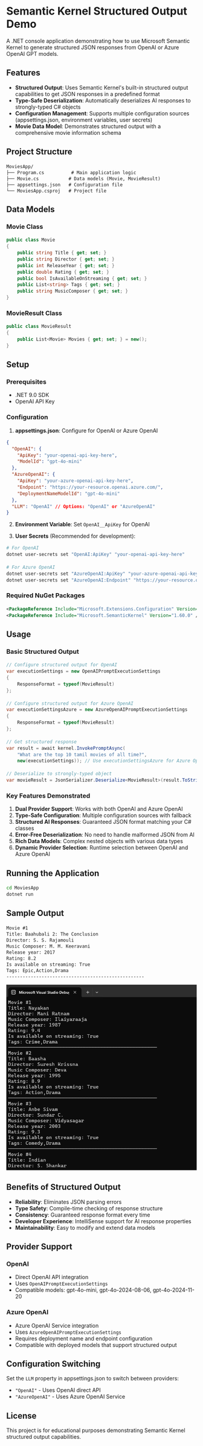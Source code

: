 # Semantic Kernel Structured Output Demo

A .NET console application demonstrating how to use Microsoft Semantic Kernel to generate structured JSON responses from OpenAI or Azure OpenAI GPT models.

## Features

- **Structured Output**: Uses Semantic Kernel's built-in structured output capabilities to get JSON responses in a predefined format
- **Type-Safe Deserialization**: Automatically deserializes AI responses to strongly-typed C# objects
- **Configuration Management**: Supports multiple configuration sources (appsettings.json, environment variables, user secrets)
- **Movie Data Model**: Demonstrates structured output with a comprehensive movie information schema

## Project Structure

```
MoviesApp/
├── Program.cs          # Main application logic
├── Movie.cs           # Data models (Movie, MovieResult)
├── appsettings.json   # Configuration file
└── MoviesApp.csproj   # Project file
```

## Data Models

### Movie Class
```csharp
public class Movie
{
    public string Title { get; set; }
    public string Director { get; set; }
    public int ReleaseYear { get; set; }
    public double Rating { get; set; }
    public bool IsAvailableOnStreaming { get; set; }
    public List<string> Tags { get; set; }
    public string MusicComposer { get; set; }
}
```

### MovieResult Class
```csharp
public class MovieResult
{
    public List<Movie> Movies { get; set; } = new();
}
```

## Setup

### Prerequisites
- .NET 9.0 SDK
- OpenAI API Key

### Configuration

1. **appsettings.json**: Configure for OpenAI or Azure OpenAI
```json
{
  "OpenAI": {
    "ApiKey": "your-openai-api-key-here",
    "ModelId": "gpt-4o-mini"
  },
  "AzureOpenAI": {
    "ApiKey": "your-azure-openai-api-key-here",
    "Endpoint": "https://your-resource.openai.azure.com/",
    "DeploymentNameModelId": "gpt-4o-mini"
  },
  "LLM": "OpenAI" // Options: "OpenAI" or "AzureOpenAI"
}
```

2. **Environment Variable**: Set `OpenAI__ApiKey` for OpenAI

3. **User Secrets** (Recommended for development):
```bash
# For OpenAI
dotnet user-secrets set "OpenAI:ApiKey" "your-openai-api-key-here"

# For Azure OpenAI
dotnet user-secrets set "AzureOpenAI:ApiKey" "your-azure-openai-api-key-here"
dotnet user-secrets set "AzureOpenAI:Endpoint" "https://your-resource.openai.azure.com/"
```

### Required NuGet Packages

```xml
<PackageReference Include="Microsoft.Extensions.Configuration" Version="9.0.7" />
<PackageReference Include="Microsoft.SemanticKernel" Version="1.60.0" />
```

## Usage

### Basic Structured Output

```csharp
// Configure structured output for OpenAI
var executionSettings = new OpenAIPromptExecutionSettings
{
    ResponseFormat = typeof(MovieResult)
};

// Configure structured output for Azure OpenAI
var executionSettingsAzure = new AzureOpenAIPromptExecutionSettings
{
    ResponseFormat = typeof(MovieResult)
};

// Get structured response
var result = await kernel.InvokePromptAsync(
    "What are the top 10 tamil movies of all time?", 
    new(executionSettings)); // Use executionSettingsAzure for Azure OpenAI

// Deserialize to strongly-typed object
var movieResult = JsonSerializer.Deserialize<MovieResult>(result.ToString());
```

### Key Features Demonstrated

1. **Dual Provider Support**: Works with both OpenAI and Azure OpenAI
2. **Type-Safe Configuration**: Multiple configuration sources with fallback
3. **Structured AI Responses**: Guaranteed JSON format matching your C# classes
4. **Error-Free Deserialization**: No need to handle malformed JSON from AI
5. **Rich Data Models**: Complex nested objects with various data types
6. **Dynamic Provider Selection**: Runtime selection between OpenAI and Azure OpenAI

## Running the Application

```bash
cd MoviesApp
dotnet run
```

## Sample Output

```
Movie #1
Title: Baahubali 2: The Conclusion
Director: S. S. Rajamouli
Music Composer: M. M. Keeravani
Release year: 2017
Rating: 8.2
Is available on streaming: True
Tags: Epic,Action,Drama
---------------------------------------------------
```
![output](image.png)

## Benefits of Structured Output

- **Reliability**: Eliminates JSON parsing errors
- **Type Safety**: Compile-time checking of response structure
- **Consistency**: Guaranteed response format every time
- **Developer Experience**: IntelliSense support for AI response properties
- **Maintainability**: Easy to modify and extend data models

## Provider Support

### OpenAI
- Direct OpenAI API integration
- Uses `OpenAIPromptExecutionSettings`
- Compatible models: gpt-4o-mini, gpt-4o-2024-08-06, gpt-4o-2024-11-20

### Azure OpenAI
- Azure OpenAI Service integration
- Uses `AzureOpenAIPromptExecutionSettings`
- Requires deployment name and endpoint configuration
- Compatible with deployed models that support structured output

## Configuration Switching

Set the `LLM` property in appsettings.json to switch between providers:
- `"OpenAI"` - Uses OpenAI direct API
- `"AzureOpenAI"` - Uses Azure OpenAI Service

## License

This project is for educational purposes demonstrating Semantic Kernel structured output capabilities.